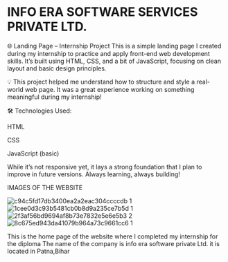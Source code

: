 # INFO ERA SOFTWARE SERVICES PRIVATE LTD.
🌐 Landing Page – Internship Project
This is a simple landing page I created during my internship to practice and apply front-end web development skills. It’s built using HTML, CSS, and a bit of JavaScript, focusing on clean layout and basic design principles.

💡 This project helped me understand how to structure and style a real-world web page. It was a great experience working on something meaningful during my internship!

🛠️ Technologies Used:

HTML

CSS

JavaScript (basic)

While it’s not responsive yet, it lays a strong foundation that I plan to improve in future versions. Always learning, always building!

IMAGES OF THE WEBSITE

![c94c5fd17db3400ea2a2eac304ccccdb 1](https://github.com/user-attachments/assets/d831e97d-0aaf-48ba-9fdd-b72a0724d10f)
![1cee0d3c93b5481cb0b8d9a235ce7b5d 1](https://github.com/user-attachments/assets/68f579a9-67bd-40e4-b1bf-f8629fb4419e)
![2f3af56bd9694af8b73e7832e5e6e5b3 2](https://github.com/user-attachments/assets/1ea5d199-d5ad-49c5-b293-6f4fd893b38f)
![8c675ed943da41079b964a73c9661cc6 1](https://github.com/user-attachments/assets/e54bbecd-1f10-4b84-8e8d-d34b23cce22d)



This is the home page of the website where I completed my internship for the diploma 
The name of the company is info era software private Ltd. it is located in Patna,Bihar
